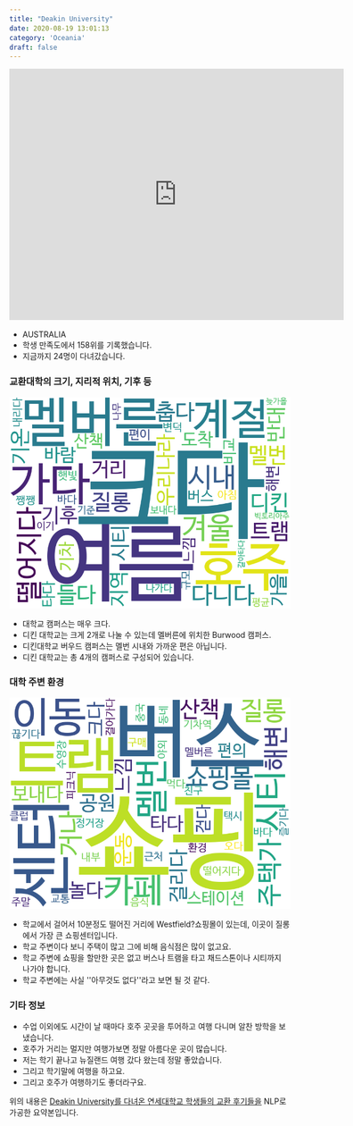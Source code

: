 ```yaml
---
title: "Deakin University"
date: 2020-08-19 13:01:13
category: 'Oceania'
draft: false
---
```


<iframe
width="600"
height="450"
frameborder="0" style="border:0"
src="https://www.google.com/maps/embed/v1/place?key=AIzaSyC9e1AME-pVmWC4hBpFdu5S4dKzyepa3HQ&q=Deakin+University&center=-37.84741870000001,145.1149861&zoom=14" allowfullscreen>
</iframe>

* AUSTRALIA
* 학생 만족도에서 158위를 기록했습니다.
* 지금까지 24명이 다녀갔습니다. 

### 교환대학의 크기, 지리적 위치, 기후 등

![gen_info-WordCloud](../univ_wordclouds_okt/gen_info/AU000004_gen_info_okt.png)

* 대학교 캠퍼스는 매우 크다.
* 디킨 대학교는 크게 2개로 나눌 수 있는데 멜버른에 위치한 Burwood 캠퍼스.
* 디킨대학교 버우드 캠퍼스는 멜번 시내와 가까운 편은 아닙니다.
* 디킨 대학교는 총 4개의 캠퍼스로 구성되어 있습니다.


### 대학 주변 환경

![env_info-WordCloud](../univ_wordclouds_okt/env_info/AU000004_env_info_okt.png)

* 학교에서 걸어서 10분정도 떨어진 거리에 Westfield?쇼핑몰이 있는데, 이곳이 질롱에서 가장 큰 쇼핑센터입니다.
* 학교 주변이다 보니 주택이 많고 그에 비해 음식점은 많이 없고요.
* 학교 주변에 쇼핑을 할만한 곳은 없고 버스나 트램을 타고 채드스톤이나 시티까지 나가야 합니다.
* 학교 주변에는 사실 ''아무것도 없다''라고 보면 될 것 같다.


### 기타 정보

* 수업 이외에도 시간이 날 때마다 호주 곳곳을 투어하고 여행 다니며 알찬 방학을 보냈습니다.
* 호주가 거리는 멀지만 여행가보면 정말 아름다운 곳이 많습니다.
* 저는 학기 끝나고 뉴질랜드 여행 갔다 왔는데 정말 좋았습니다.
* 그리고 학기말에 여행을 하고요.
* 그리고 호주가 여행하기도 좋더라구요.


위의 내용은 [Deakin University를 다녀온 연세대학교 학생들의 교환 후기들을](http://oia.yonsei.ac.kr/partner/expReport.asp?ucode=AU000004&bgbn=A) NLP로 가공한 요약본입니다. 
